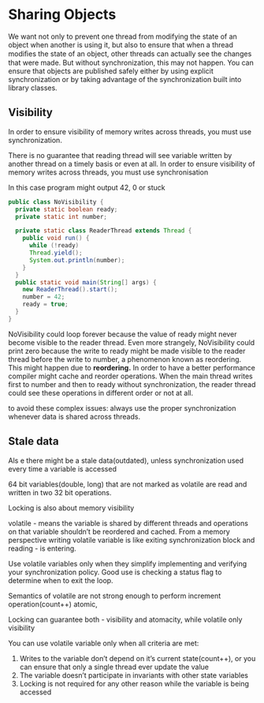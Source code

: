 # Sharing Objects
We want not only to prevent one thread from modifying the state of an object when another is using it, but also to ensure that when a thread modiﬁes the state of an object, other threads can actually see the changes that were made. But without synchronization, this may not happen. You can ensure that objects are published safely either by using explicit synchronization or by taking advantage of the synchronization built into library classes.

## Visibility
In order to ensure visibility of memory writes across threads, you must use synchronization.

There is no guarantee that reading thread will see variable written by another thread on a timely basis or even at all. In order to ensure visibility of memory writes across threads, you must use synchronisation

In this case program might output 42, 0 or stuck

``` java
public class NoVisibility {
  private static boolean ready;
  private static int number;

  private static class ReaderThread extends Thread {
    public void run() {
      while (!ready)
      Thread.yield();
      System.out.println(number);
    }
  }
  public static void main(String[] args) {
    new ReaderThread().start();
    number = 42;
    ready = true;
  }
}
```
NoVisibility could loop forever because the value of ready might never become visible to the reader thread. Even more strangely, NoVisibility could print zero because the write to ready might be made visible to the reader thread before the write to number, a phenomenon known as reordering.
This might happen due to **reordering.** In order to have a better performance compiler might cache and reorder operations. When the main thread writes first to number and then to ready without synchronization, the reader thread could see these operations in different order or not at all.

to avoid these complex issues: always use the proper synchronization whenever data is shared across threads.

## Stale data

Als e there might be a stale data(outdated), unless synchronization used every time a variable is accessed

64 bit variables(double, long) that are not marked as volatile are read and written in two 32 bit operations.

Locking is also about memory visibility

volatile - means the variable is shared by different threads and operations on that variable shouldn’t be reordered and cached. From a memory perspective writing volatile variable is like exiting synchronization block and reading - is entering.

Use volatile variables only when they simplify implementing and verifying your synchronization policy. Good use is checking a status flag to determine when to exit the loop.

Semantics of volatile are not strong enough to perform increment operation(count++) atomic,

Locking can guarantee both - visibility and atomacity, while volatile only visibility

You can use volatile variable only when all criteria are met:

1. Writes to the variable don’t depend on it’s current state(count++), or you can ensure that only a single thread ever update the value
2. The variable doesn’t participate in invariants with other state variables
3. Locking is not required for any other reason while the variable is being accessed

  
